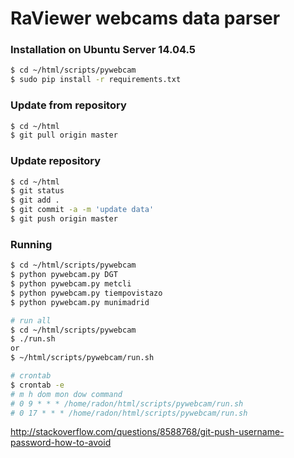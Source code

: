 # RaViewer webcams data parser

### Installation on Ubuntu Server 14.04.5
```sh
$ cd ~/html/scripts/pywebcam
$ sudo pip install -r requirements.txt
```
### Update from repository
```sh
$ cd ~/html
$ git pull origin master
```
### Update repository
```sh
$ cd ~/html
$ git status
$ git add .
$ git commit -a -m 'update data'
$ git push origin master
```
### Running
```sh
$ cd ~/html/scripts/pywebcam
$ python pywebcam.py DGT
$ python pywebcam.py metcli
$ python pywebcam.py tiempovistazo
$ python pywebcam.py munimadrid
```
```sh
# run all
$ cd ~/html/scripts/pywebcam
$ ./run.sh
or
$ ~/html/scripts/pywebcam/run.sh
```
```sh
# crontab
$ crontab -e
# m h dom mon dow command
# 0 9 * * * /home/radon/html/scripts/pywebcam/run.sh
# 0 17 * * * /home/radon/html/scripts/pywebcam/run.sh
```


http://stackoverflow.com/questions/8588768/git-push-username-password-how-to-avoid